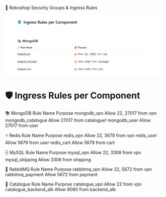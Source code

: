 🔐 Roboshop Security Groups & Ingress Rules


![alt text](image-1.png)


# 🛡️ Ingress Rules per Component
📚 MongoDB
    Rule Name	Purpose
    mongodb_vpn	Allow 22, 27017 from vpn
    mongodb_catalogue	Allow 27017 from catalogue!
    mongodb_user	Allow 27017 from user

⚡ Redis
    Rule Name	Purpose
    redis_vpn	Allow 22, 5679 from vpn
    redis_user	Allow 5679 from user
    redis_cart	Allow 5679 from cart

🗄️ MySQL
    Rule Name	Purpose
    mysql_vpn	Allow 22, 3306 from vpn
    mysql_shipping	Allow 3306 from shipping

📨 RabbitMQ
    Rule Name	Purpose
    rabbitmq_vpn	Allow 22, 5672 from vpn
    rabbitmq_payment	Allow 5672 from payment

🧩 Catalogue
    Rule Name	            Purpose
    catalogue_vpn	Allow 22 from vpn
    catalogue_backend_alb	Allow 8080 from backend_alb